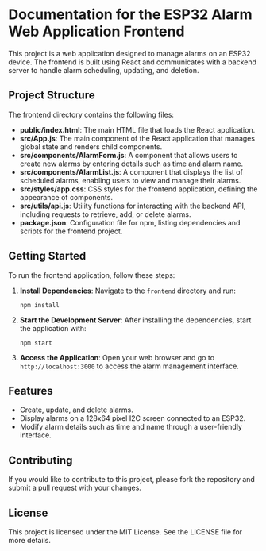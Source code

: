 # Documentation for the ESP32 Alarm Web Application Frontend

This project is a web application designed to manage alarms on an ESP32 device. The frontend is built using React and communicates with a backend server to handle alarm scheduling, updating, and deletion.

## Project Structure

The frontend directory contains the following files:

- **public/index.html**: The main HTML file that loads the React application.
- **src/App.js**: The main component of the React application that manages global state and renders child components.
- **src/components/AlarmForm.js**: A component that allows users to create new alarms by entering details such as time and alarm name.
- **src/components/AlarmList.js**: A component that displays the list of scheduled alarms, enabling users to view and manage their alarms.
- **src/styles/app.css**: CSS styles for the frontend application, defining the appearance of components.
- **src/utils/api.js**: Utility functions for interacting with the backend API, including requests to retrieve, add, or delete alarms.
- **package.json**: Configuration file for npm, listing dependencies and scripts for the frontend project.

## Getting Started

To run the frontend application, follow these steps:

1. **Install Dependencies**: Navigate to the `frontend` directory and run:
   ```
   npm install
   ```

2. **Start the Development Server**: After installing the dependencies, start the application with:
   ```
   npm start
   ```

3. **Access the Application**: Open your web browser and go to `http://localhost:3000` to access the alarm management interface.

## Features

- Create, update, and delete alarms.
- Display alarms on a 128x64 pixel I2C screen connected to an ESP32.
- Modify alarm details such as time and name through a user-friendly interface.

## Contributing

If you would like to contribute to this project, please fork the repository and submit a pull request with your changes.

## License

This project is licensed under the MIT License. See the LICENSE file for more details.
